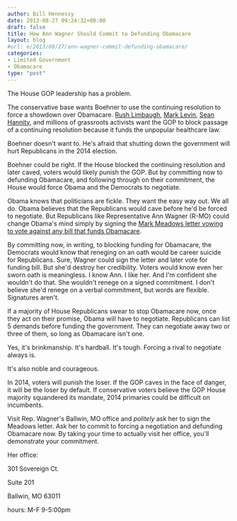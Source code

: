 ```yaml
---
author: Bill Hennessy
date: 2013-08-27 09:24:32+00:00
draft: false
title: How Ann Wagner Should Commit to Defunding Obamacare
layout: blog
#url: e/2013/08/27/ann-wagner-commit-defunding-obamacare/
categories:
- Limited Government
- Obamacare
type: "post"
---
```


The House GOP leadership has a problem.

The conservative base wants Boehner to use the continuing resolution to force a showdown over Obamacare. [Rush Limbaugh](https://www.google.com/url?sa=t&rct=j&q=&esrc=s&source=web&cd=1&ved=0CC4QFjAA&url=http%3A%2F%2Fwww.rushlimbaugh.com%2Fdaily%2F2013%2F08%2F21%2Fwhat_republican_strategy_to_defund_obamacare_and_shut_down_the_government&ei=siMZUra6JaSGyQGh5oHoDw&usg=AFQjCNHoXHo-1hJ0rbbVyrXkkyCLJZA8oA&sig2=MU0a_p9tDCccS-SPoLYB2g&bvm=bv.51156542,d.aWc), [Mark Levin](https://www.google.com/url?sa=t&rct=j&q=&esrc=s&source=web&cd=1&ved=0CC4QFjAA&url=http%3A%2F%2Fwww.breitbart.com%2FBig-Journalism%2F2013%2F08%2F22%2FMark-Levin-If-Boehner-funds-Obamacare-it-becomes-BoehnerCare&ei=7yMZUrr0EcKEygHki4G4CA&usg=AFQjCNG2bovqEajFfEbbFW-OBLFcH8Tp_A&sig2=rjMbb1arlBVQ9sp0Rzza9w&bvm=bv.51156542,d.aWc), [Sean Hannity](https://www.google.com/url?sa=t&rct=j&q=&esrc=s&source=web&cd=1&cad=rja&ved=0CC4QFjAA&url=http%3A%2F%2Fwww.thegatewaypundit.com%2F2013%2F08%2Fsean-hannity-im-done-with-republicans-if-they-dont-fight-obamacare-video%2F&ei=myMZUoNop6bKAf_-gYAD&usg=AFQjCNGwezaN4pYjMKCp_VU_719ACBB8kg&sig2=38pBxh9iWh9nvHDGOspstw&bvm=bv.51156542,d.aWc), and millions of grassroots activists want the GOP to block passage of a continuing resolution because it funds the unpopular healthcare law.

Boehner doesn't want to. He's afraid that shutting down the government will hurt Republicans in the 2014 election.

Boehner could be right. If the House blocked the continuing resolution and later caved, voters would likely punish the GOP. But by committing now to defunding Obamacare, and following through on their commitment, the House would force Obama and the Democrats to negotiate.

Obama knows that politicians are fickle. They want the easy way out. We all do. Obama believes that the Republicans would cave before he'd be forced to negotiate. But Republicans like Representative Ann Wagner (R-MO) could change Obama's mind simply by signing the [Mark Meadows letter vowing to vote against any bill that funds Obamacare](https://heritageaction.com/2013/07/conservatives-should-sign-meadowss-letter-to-defund-obamacare/).

By committing now, in writing, to blocking funding for Obamacare, the Democrats would know that reneging on an oath would be career suicide for Republicans. Sure, Wagner could sign the letter and later vote for funding bill. But she'd destroy her credibility. Voters would know even her sworn oath is meaningless. I know Ann. I like her. And I'm confident she wouldn't do that. She wouldn't renege on a signed commitment. I don't believe she'd renege on a verbal commitment, but words are flexible. Signatures aren't.

If a majority of House Republicans swear to stop Obamacare now, once they act on their promise, Obama will have to negotiate. Republicans can list 5 demands before funding the government. They can negotiate away two or three of them, so long as Obamacare isn't one.

Yes, it's brinkmanship. It's hardball. It's tough. Forcing a rival to negotiate always is.

It's also noble and courageous.

In 2014, voters will punish the loser. If the GOP caves in the face of danger, it will be the loser by default. If conservative voters believe the GOP House majority squandered its mandate, 2014 primaries could be difficult on incumbents.

Visit Rep. Wagner's Ballwin, MO office and _politely_ ask her to sign the Meadows letter. Ask her to commit to forcing a negotiation and defunding Obamacare now. By taking your time to actually visit her office, you'll demonstrate your commitment.

Her office:








301 Sovereign Ct.




Suite 201




Ballwin, MO 63011
























hours: M-F 9-5:00pm

















